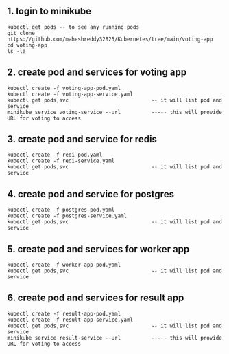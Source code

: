 ## 1. login to minikube ##
```
kubectl get pods -- to see any running pods
git clone https://github.com/maheshreddy32825/Kubernetes/tree/main/voting-app
cd voting-app
ls -la
```
## 2. create pod and services for voting app
```
kubectl create -f voting-app-pod.yaml
kubectl create -f voting-app-service.yaml
kubectl get pods,svc                           -- it will list pod and service
minikube service voting-service --url          ----- this will provide URL for voting to access
```

## 3. create pod and service for redis
```
kubectl create -f redi-pod.yaml
kubectl create -f redi-service.yaml
kubectl get pods,svc                           -- it will list pod and service
```

## 4. create pod and service for postgres
```
kubectl create -f postgres-pod.yaml
kubectl create -f postgres-service.yaml
kubectl get pods,svc                           -- it will list pod and service
```

## 5. create pod and services for worker app
```
kubectl create -f worker-app-pod.yaml
kubectl get pods,svc                           -- it will list pod and service
```

## 6. create pod and services for result app
```
kubectl create -f result-app-pod.yaml
kubectl create -f result-app-service.yaml
kubectl get pods,svc                           -- it will list pod and service
minikube service result-service --url          ----- this will provide URL for voting to access
```
